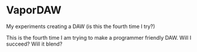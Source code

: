 # VaporDAW
My experiments creating a DAW (is this the fourth time I try?)

This is the fourth time I am trying to make a programmer friendly DAW. Will I succeed? Will it blend?
